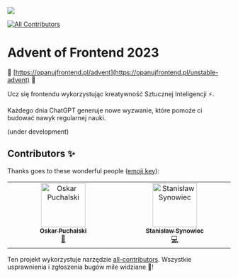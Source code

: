 ![](./resources/logo-dark-vertical-1.png)
<!-- ALL-CONTRIBUTORS-BADGE:START - Do not remove or modify this section -->
[![All Contributors](https://img.shields.io/badge/all_contributors-2-orange.svg?style=flat-square)](#contributors-)
<!-- ALL-CONTRIBUTORS-BADGE:END -->

# Advent of Frontend 2023

🎄 [https://opanujfrontend.pl/advent](https://opanujfrontend.pl/unstable-advent) 🎄

Ucz się frontendu wykorzystując kreatywność Sztucznej Inteligencji ⚡️.

Każdego dnia ChatGPT generuje nowe wyzwanie, które pomoże ci budować nawyk regularnej nauki.

(under development)
## Contributors ✨

Thanks goes to these wonderful people ([emoji key](https://allcontributors.org/docs/en/emoji-key)):

<!-- ALL-CONTRIBUTORS-LIST:START - Do not remove or modify this section -->
<!-- prettier-ignore-start -->
<!-- markdownlint-disable -->
<table>
  <tbody>
    <tr>
      <td align="center" valign="top" width="14.28%"><a href="https://opuchalski.pl"><img src="https://avatars.githubusercontent.com/u/45982530?v=4?s=100" width="100px;" alt="Oskar Puchalski"/><br /><sub><b>Oskar Puchalski</b></sub></a><br /><a href="https://github.com/przeprogramowani/advent-of-frontend/issues?q=author%3Amlodyoskar" title="Bug reports">🐛</a></td>
      <td align="center" valign="top" width="14.28%"><a href="https://github.com/ssynowiec"><img src="https://avatars.githubusercontent.com/u/52856724?v=4?s=100" width="100px;" alt="Stanisław Synowiec"/><br /><sub><b>Stanisław Synowiec</b></sub></a><br /><a href="https://github.com/przeprogramowani/advent-of-frontend/commits?author=ssynowiec" title="Code">💻</a></td>
    </tr>
  </tbody>
</table>

<!-- markdownlint-restore -->
<!-- prettier-ignore-end -->

<!-- ALL-CONTRIBUTORS-LIST:END -->

Ten projekt wykorzystuje narzędzie [all-contributors](https://github.com/all-contributors/all-contributors). Wszystkie usprawnienia i zgłoszenia bugów mile widziane 🙏!
